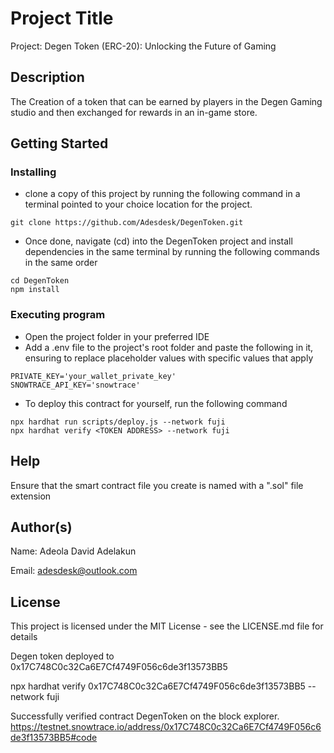 # Project Title

Project: Degen Token (ERC-20): Unlocking the Future of Gaming

## Description

The Creation of a token that can be earned by players in the Degen Gaming studio and then exchanged for rewards in an in-game store.

## Getting Started

### Installing

* clone a copy of this project by running the following command in a terminal pointed to your choice location for the project.

```
git clone https://github.com/Adesdesk/DegenToken.git
```
* Once done, navigate (cd) into the DegenToken project and install dependencies in the same terminal by running the following commands in the same order
```
cd DegenToken
npm install
```

### Executing program

* Open the project folder in your preferred IDE
* Add a .env file to the project's root folder and paste the following in it, ensuring to replace placeholder values with specific values that apply
```
PRIVATE_KEY='your_wallet_private_key'
SNOWTRACE_API_KEY='snowtrace'
``` 
* To deploy this contract for yourself, run the following command 

```
npx hardhat run scripts/deploy.js --network fuji
npx hardhat verify <TOKEN ADDRESS> --network fuji
```

## Help

Ensure that the smart contract file you create is named with a ".sol" file extension

## Author(s)

Name: Adeola David Adelakun

Email: adesdesk@outlook.com


## License

This project is licensed under the MIT License - see the LICENSE.md file for details

Degen token deployed to 0x17C748C0c32Ca6E7Cf4749F056c6de3f13573BB5

npx hardhat verify 0x17C748C0c32Ca6E7Cf4749F056c6de3f13573BB5 --network fuji

Successfully verified contract DegenToken on the block explorer.
https://testnet.snowtrace.io/address/0x17C748C0c32Ca6E7Cf4749F056c6de3f13573BB5#code
